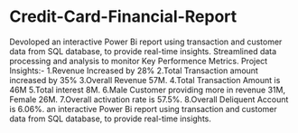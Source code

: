 # Credit-Card-Financial-Report
Devoloped an interactive Power Bi report using transaction and customer data from SQL database, to provide real-time insights.
Streamlined data processing and analysis to monitor Key Performence Metrics.
Project Insights:-
        1.Revenue Increased by 28%
        2.Total Transaction amount increased by 35%
        3.Overall Revenue 57M.
        4.Total Transaction Amount is 46M
        5.Total interest 8M.
        6.Male Customer providing more in revenue 31M, Female 26M.
        7.Overall activation rate is 57.5%.
        8.Overall Deliquent Account is 6.06%. an interactive Power Bi report using transaction and customer data from SQL database, to provide real-time insights.

